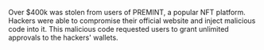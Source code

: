 Over $400k was stolen from users of PREMINT, a popular NFT platform. Hackers were able to compromise their official website and inject malicious code into it. This malicious code requested users to grant unlimited approvals to the hackers' wallets.
